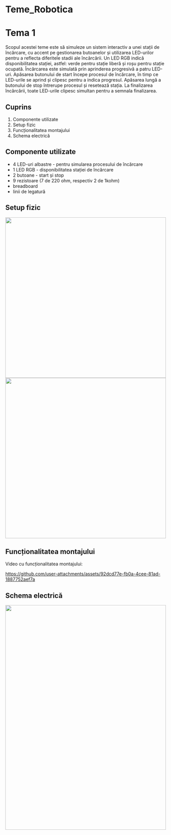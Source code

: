 # Teme_Robotica
# Tema 1
  Scopul acestei teme este să simuleze un sistem interactiv a unei stații de încărcare, cu accent pe gestionarea butoanelor și utilizarea LED-urilor pentru a reflecta diferitele stadii ale încărcării.
  Un LED RGB indică disponibilitatea stației, astfel: verde pentru stație liberă și roșu pentru stație ocupată. Încărcarea este simulată prin aprinderea progresivă a patru LED-uri.
  Apăsarea butonului de start începe procesul de încărcare, în timp ce LED-urile se aprind și clipesc pentru a indica progresul. Apăsarea lungă a butonului de stop întrerupe procesul și resetează stația. La finalizarea încărcării, toate LED-urile clipesc simultan pentru a semnala finalizarea.
## Cuprins
1. Componente utilizate
2. Setup fizic
3. Funcționalitatea montajului
4. Schema electrică
## Componente utilizate
* 4 LED-uri albastre - pentru simularea procesului de încărcare
* 1 LED RGB - disponibilitatea stației de încărcare
* 2 butoane - start și stop
* 9 rezistoare (7 de 220 ohm, respectiv 2 de 1kohm)
* breadboard
* linii de legatură
## Setup fizic
<img src="https://github.com/user-attachments/assets/03c6e95c-e51d-4d86-b955-ba1a8b14b370" width="500" height="500">
<img src="https://github.com/user-attachments/assets/69b33603-3bdb-4f2d-bf8e-4e1959a7934f" width="500" height="500">

## Funcționalitatea montajului
Video cu funcționalitatea montajului:


https://github.com/user-attachments/assets/92dcd77e-fb0a-4cee-81ad-1887752aef7a


## Schema electrică
<img src="https://github.com/user-attachments/assets/e12bfd78-c0d4-4424-bd41-a04b780f3b7b" width="500" height="700">



